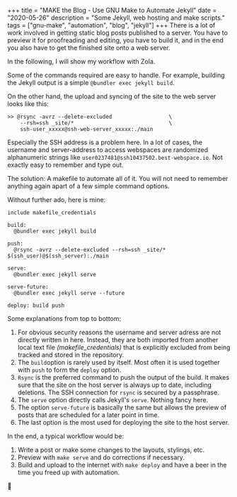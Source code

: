 +++
title = "MAKE the Blog - Use GNU Make to Automate Jekyll"
date = "2020-05-26"
description = "Some Jekyll, web hosting and make scripts."
tags = ["gnu-make", "automation", "blog", "jekyll"]
+++
There is a lot of work involved in getting static blog posts published to a server. You have to preview it for proofreading and editing, you have to build it, and in the end you also have to get the finished site onto a web server.

In the following, I will show my workflow with Zola.

Some of the commands required are easy to handle. For example, building the Jekyll output is a simple `@bundler exec jekyll build`.

On the other hand, the upload and syncing of the site to the web server looks like this:
```
>> @rsync -avrz --delete-excluded                  \
    --rsh=ssh _site/*                              \
    ssh-user_xxxxx@ssh-web-server_xxxxx:./main     
```

Especially the SSH address is a problem here. In a lot of cases, the username and server-address to access webspaces are randomized alphanumeric strings like `user0237481@ssh10437502.best-webspace.io`. Not exactly easy to remember and type out.

The solution: A makefile to automate all of it. You will not need to remember anything again apart of a few simple command options.

Without further ado, here is mine:

```make
include makefile_credentials

build:
  @bundler exec jekyll build

push:
  @rsync -avrz --delete-excluded --rsh=ssh _site/* $(ssh_user)@$(ssh_server):./main

serve:
  @bundler exec jekyll serve

serve-future:
  @bundler exec jekyll serve --future

deploy: build push
```

Some explanations from top to bottom:

1. For obvious security reasons the username and server adress are not directly written in here. Instead, they are both imported from another local text file *(makefile_credentials)* that is explicitly excluded from being tracked and stored in the repository.
2. The `build`option is rarely used by itself. Most often it is used together with `push` to form the `deploy` option.
3. `Rsync` is the preferred command to push the output of the build. It makes sure that the site on the host server is always up to date, including deletions. The SSH connection for `rsync` is secured by a passphrase.
4. The `serve` option directly calls Jekyll's `serve`. Nothing fancy here.
5. The option `serve-future` is basically the same but allows the preview of posts that are scheduled for a later point in time.
6. The last option is the most used for deploying the site to the host server.

In the end, a typical workflow would be:

1. Write a post or make some changes to the layouts, stylings, etc.
2. Preview with `make serve` and do corrections if necessary.
3. Build and upload to the internet with `make deploy` and have a beer in the time you freed up with automation.

&#x1F916;
